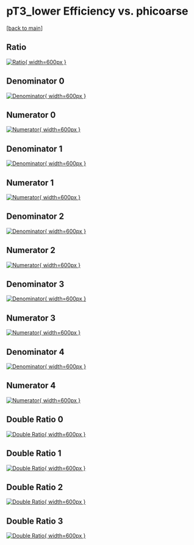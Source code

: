 # pT3_lower Efficiency vs. phicoarse

[[back to main](./)]



## Ratio

[![Ratio](../mtv/var/pT3_lower_loweta_11_0_eff_phicoarse.png){ width=600px }](../mtv/var/pT3_lower_loweta_11_0_eff_phicoarse.pdf)

## Denominator 0

[![Denominator](../mtv/den/pT3_lower_loweta_11_0_eff_phicoarse_den0.png){ width=600px }](../mtv/den/pT3_lower_loweta_11_0_eff_phicoarse_den0.pdf)

## Numerator 0

[![Numerator](../mtv/num/pT3_lower_loweta_11_0_eff_phicoarse_num0.png){ width=600px }](../mtv/num/pT3_lower_loweta_11_0_eff_phicoarse_num0.pdf)

## Denominator 1

[![Denominator](../mtv/den/pT3_lower_loweta_11_0_eff_phicoarse_den1.png){ width=600px }](../mtv/den/pT3_lower_loweta_11_0_eff_phicoarse_den1.pdf)

## Numerator 1

[![Numerator](../mtv/num/pT3_lower_loweta_11_0_eff_phicoarse_num1.png){ width=600px }](../mtv/num/pT3_lower_loweta_11_0_eff_phicoarse_num1.pdf)

## Denominator 2

[![Denominator](../mtv/den/pT3_lower_loweta_11_0_eff_phicoarse_den2.png){ width=600px }](../mtv/den/pT3_lower_loweta_11_0_eff_phicoarse_den2.pdf)

## Numerator 2

[![Numerator](../mtv/num/pT3_lower_loweta_11_0_eff_phicoarse_num2.png){ width=600px }](../mtv/num/pT3_lower_loweta_11_0_eff_phicoarse_num2.pdf)

## Denominator 3

[![Denominator](../mtv/den/pT3_lower_loweta_11_0_eff_phicoarse_den3.png){ width=600px }](../mtv/den/pT3_lower_loweta_11_0_eff_phicoarse_den3.pdf)

## Numerator 3

[![Numerator](../mtv/num/pT3_lower_loweta_11_0_eff_phicoarse_num3.png){ width=600px }](../mtv/num/pT3_lower_loweta_11_0_eff_phicoarse_num3.pdf)

## Denominator 4

[![Denominator](../mtv/den/pT3_lower_loweta_11_0_eff_phicoarse_den4.png){ width=600px }](../mtv/den/pT3_lower_loweta_11_0_eff_phicoarse_den4.pdf)

## Numerator 4

[![Numerator](../mtv/num/pT3_lower_loweta_11_0_eff_phicoarse_num4.png){ width=600px }](../mtv/num/pT3_lower_loweta_11_0_eff_phicoarse_num4.pdf)

## Double Ratio 0

[![Double Ratio](../mtv/ratio/pT3_lower_loweta_11_0_eff_phicoarse_ratio0.png){ width=600px }](../mtv/ratio/pT3_lower_loweta_11_0_eff_phicoarse_ratio0.pdf)

## Double Ratio 1

[![Double Ratio](../mtv/ratio/pT3_lower_loweta_11_0_eff_phicoarse_ratio1.png){ width=600px }](../mtv/ratio/pT3_lower_loweta_11_0_eff_phicoarse_ratio1.pdf)

## Double Ratio 2

[![Double Ratio](../mtv/ratio/pT3_lower_loweta_11_0_eff_phicoarse_ratio2.png){ width=600px }](../mtv/ratio/pT3_lower_loweta_11_0_eff_phicoarse_ratio2.pdf)

## Double Ratio 3

[![Double Ratio](../mtv/ratio/pT3_lower_loweta_11_0_eff_phicoarse_ratio3.png){ width=600px }](../mtv/ratio/pT3_lower_loweta_11_0_eff_phicoarse_ratio3.pdf)

